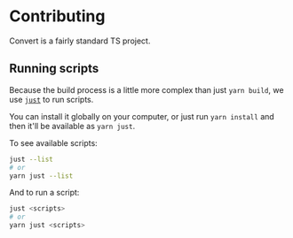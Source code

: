 # Contributing

Convert is a fairly standard TS project.

## Running scripts

Because the build process is a little more complex than just `yarn build`, we use [`just`](https://github.com/casey/just) to run scripts.

You can install it globally on your computer, or just run `yarn install` and then it'll be available as `yarn just`.

To see available scripts:

```sh
just --list
# or
yarn just --list
```

And to run a script:

```sh
just <scripts>
# or
yarn just <scripts>
```
